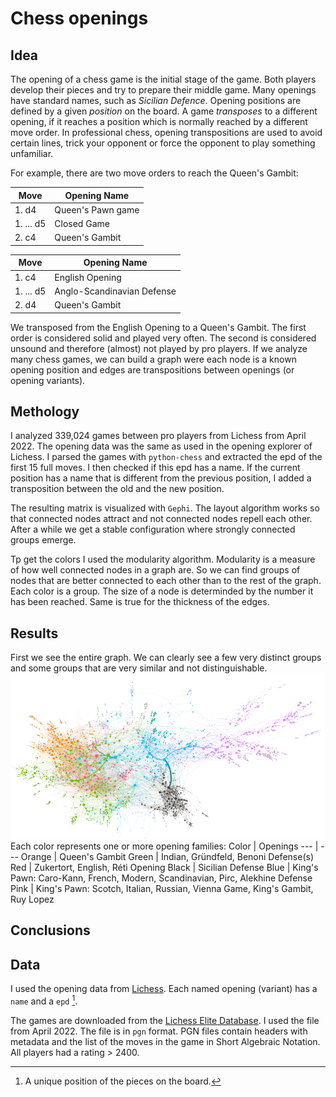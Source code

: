 
# Chess openings

## Idea

The opening of a chess game is the initial stage of the game. Both players develop their pieces and try to prepare their middle game. Many openings have standard names, such as _Sicilian Defence_. Opening positions are defined by a given _position_ on the board. A game _transposes_ to a different opening, if it reaches a position which is normally reached by a different move order. In professional chess, opening transpositions are used to avoid certain lines, trick your opponent or force the opponent to play something unfamiliar.

For example, there are two move orders to reach the Queen's Gambit:

Move | Opening Name
--- | ---
1\. d4 | Queen's Pawn game
1\. ... d5 | Closed Game
2\. c4 | Queen's Gambit

Move | Opening Name
--- | ---
1\. c4 | English Opening
1\. ... d5 | Anglo-Scandinavian Defense
2\. d4 | Queen's Gambit

We transposed from the English Opening to a Queen's Gambit. The first order is considered solid and played very often. The second is considered unsound and therefore (almost) not played by pro players. If we analyze many chess games, we can build a graph were each node is a known opening position and edges are transpositions between openings (or opening variants).

## Methology

I analyzed 339,024 games between pro players from Lichess from April 2022. The opening data was the same as used in the opening explorer of Lichess. I parsed the games with `python-chess` and extracted the epd of the first 15 full moves. I then checked if this epd has a name. If the current position has a name that is different from the previous position, I added a transposition between the old and the new position.

The resulting matrix is visualized with `Gephi`. The layout algorithm works so that connected nodes attract and not connected nodes repell each other. After a while we get a stable configuration where strongly connected groups emerge.

Tp get the colors I used the modularity algorithm. Modularity is a measure of how well connected nodes in a graph are. So we can find groups of nodes that are better connected to each other than to the rest of the graph. Each color is a group. The size of a node is determinded by the number it has been reached. Same is true for the thickness of the edges.

## Results

First we see the entire graph. We can clearly see a few very distinct groups and some groups that are very similar and not distinguishable.
![Complete_graph](/images/complete.png)
Each color represents one or more opening families:
Color | Openings
--- | ---
Orange | Queen's Gambit
Green | Indian, Gründfeld, Benoni Defense(s)
Red | Zukertort, English, Réti Opening
Black | Sicilian Defense
Blue | King's Pawn: Caro-Kann, French, Modern, Scandinavian, Pirc, Alekhine Defense
Pink | King's Pawn: Scotch, Italian, Russian, Vienna Game, King's Gambit, Ruy Lopez


## Conclusions


## Data

I used the opening data from [Lichess](https://github.com/lichess-org/chess-openings). Each named opening (variant) has a `name` and a `epd` [^1].

[^1]: A unique position of the pieces on the board.

The games are downloaded from the [Lichess Elite Database](https://database.nikonoel.fr/). I used the file from April 2022. The file is in `pgn` format. PGN files contain headers with metadata and the list of the moves in the game in Short Algebraic Notation. All players had a rating > 2400.
